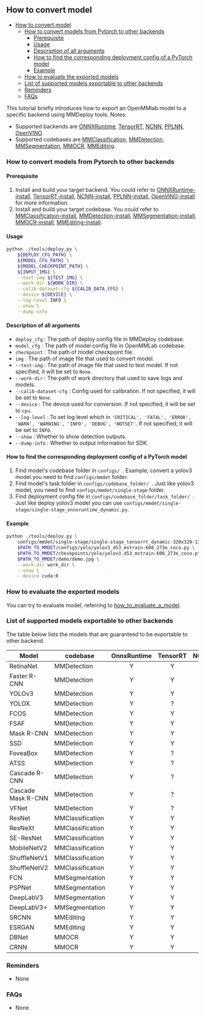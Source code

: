 ## How to convert model

<!-- TOC -->

- [How to convert model](#how-to-convert-model)
  - [How to convert models from Pytorch to other backends](#how-to-convert-models-from-pytorch-to-other-backends)
    - [Prerequisite](#prerequisite)
    - [Usage](#usage)
    - [Description of all arguments](#description-of-all-arguments)
    - [How to find the corresponding deployment config of a PyTorch model](#how-to-find-the-corresponding-deployment-config-of-a-pytorch-model)
    - [Example](#example)
  - [How to evaluate the exported models](#how-to-evaluate-the-exported-models)
  - [List of supported models exportable to other backends](#list-of-supported-models-exportable-to-other-backends)
  - [Reminders](#reminders)
  - [FAQs](#faqs)

<!-- TOC -->

This tutorial briefly introduces how to export an OpenMMlab model to a specific backend using MMDeploy tools.
Notes:
- Supported backends are [ONNXRuntime](../backends/onnxruntime.md), [TensorRT](../backends/tensorrt.md), [NCNN](../backends/ncnn.md), [PPLNN](../backends/pplnn.md), [OpenVINO](../backends/openvino.md).
- Supported codebases are [MMClassification](../codebases/mmcls.md), [MMDetection](../codebases/mmdet.md), [MMSegmentation](../codebases/mmseg.md), [MMOCR](../codebases/mmocr.md), [MMEditing](../codebases/mmedit.md).

### How to convert models from Pytorch to other backends

#### Prerequisite

1. Install and build your target backend. You could refer to [ONNXRuntime-install](../backends/onnxruntime.md), [TensorRT-install](../backends/tensorrt.md), [NCNN-install](../backends/ncnn.md), [PPLNN-install](../backends/pplnn.md), [OpenVINO-install](../backends/openvino.md) for more information.
2. Install and build your target codebase. You could refer to [MMClassification-install](https://github.com/open-mmlab/mmclassification/blob/master/docs/install.md), [MMDetection-install](https://github.com/open-mmlab/mmdetection/blob/master/docs/get_started.md), [MMSegmentation-install](https://github.com/open-mmlab/mmsegmentation/blob/master/docs/get_started.md#installation), [MMOCR-install](https://github.com/open-mmlab/mmocr/blob/main/docs/install.md), [MMEditing-install](https://github.com/open-mmlab/mmediting/blob/master/docs/install.md).

#### Usage

```bash
python ./tools/deploy.py \
    ${DEPLOY_CFG_PATH} \
    ${MODEL_CFG_PATH} \
    ${MODEL_CHECKPOINT_PATH} \
    ${INPUT_IMG} \
    --test-img ${TEST_IMG} \
    --work-dir ${WORK_DIR} \
    --calib-dataset-cfg ${CALIB_DATA_CFG} \
    --device ${DEVICE} \
    --log-level INFO \
    --show \
    --dump-info
```

#### Description of all arguments

- `deploy_cfg` : The path of deploy config file in MMDeploy codebase.
- `model_cfg` : The path of model config file in OpenMMLab codebase.
- `checkpoint` : The path of model checkpoint file.
- `img` : The path of image file that used to convert model.
- `--test-img` : The path of image file that used to test model. If not specified, it will be set to `None`.
- `--work-dir` : The path of work directory that used to save logs and models.
- `--calib-dataset-cfg` : Config used for calibration. If not specified, it will be set to `None`.
- `--device` : The device used for conversion. If not specified, it will be set to `cpu`.
- `--log-level` : To set log level which in `'CRITICAL', 'FATAL', 'ERROR', 'WARN', 'WARNING', 'INFO', 'DEBUG', 'NOTSET'`. If not specified, it will be set to `INFO`.
- `--show` : Whether to show detection outputs.
- `--dump-info` : Whether to output information for SDK.

#### How to find the corresponding deployment config of a PyTorch model

1. Find model's codebase folder in `configs/ `. Example, convert a yolov3 model you need to find `configs/mmdet` folder.
2. Find model's task folder in `configs/codebase_folder/ `. Just like yolov3 model, you need to find `configs/mmdet/single-stage` folder.
3. Find deployment config file in `configs/codebase_folder/task_folder/ `. Just like deploy yolov3 model you can use `configs/mmdet/single-stage/single-stage_onnxruntime_dynamic.py`.

#### Example

```bash
python ./tools/deploy.py \
    configs/mmdet/single-stage/single-stage_tensorrt_dynamic-320x320-1344x1344.py \
    $PATH_TO_MMDET/configs/yolo/yolov3_d53_mstrain-608_273e_coco.py \
    $PATH_TO_MMDET/checkpoints/yolo/yolov3_d53_mstrain-608_273e_coco.pth \
    $PATH_TO_MMDET/demo/demo.jpg \
    --work-dir work_dir \
    --show \
    --device cuda:0
```

### How to evaluate the exported models

You can try to evaluate model, referring to [how_to_evaluate_a_model](./how_to_evaluate_a_model.md).

### List of supported models exportable to other backends

The table below lists the models that are guaranteed to be exportable to other backend.

| Model              | codebase         | OnnxRuntime | TensorRT | NCNN | PPLNN | OpenVINO | model config file(example)                                                            |
|--------------------|------------------|:-----------:|:--------:|:----:|:---:|:--------:|:--------------------------------------------------------------------------------------|
| RetinaNet          | MMDetection      |      Y      |    Y     |  Y   |  Y  |    Y     | $MMDET_DIR/configs/retinanet/retinanet_r50_fpn_1x_coco.py                             |
| Faster R-CNN       | MMDetection      |      Y      |    Y     |  Y   |  Y  |    Y     | $MMDET_DIR/configs/faster_rcnn/faster_rcnn_r50_fpn_1x_coco.py                         |
| YOLOv3             | MMDetection      |      Y      |    Y     |  Y   |  Y  |    Y     | $MMDET_DIR/configs/yolo/yolov3_d53_mstrain-608_273e_coco.py                           |
| YOLOX              | MMDetection      |      Y      |    ?     |  ?   |  ?  |    Y     | $MMDET_DIR/configs/yolox/yolox_tiny_8x8_300e_coco.py                                  |
| FCOS               | MMDetection      |      Y      |    Y     |  Y   |  N  |    Y     | $MMDET_DIR/configs/fcos/fcos_r50_caffe_fpn_gn-head_4x4_1x_coco.                       |
| FSAF               | MMDetection      |      Y      |    Y     |  Y   |  Y  |    Y     | $MMDET_DIR/configs/fsaf/fsaf_r50_fpn_1x_coco.py                                       |
| Mask R-CNN         | MMDetection      |      Y      |    Y     |  N   |  Y  |    Y     | $MMDET_DIR/configs/mask_rcnn/mask_rcnn_r50_fpn_1x_coco.py                             |
| SSD                | MMDetection      |      Y      |    Y     |  Y   |  Y  |    Y     | $MMDET_DIR/configs/ssd/ssd300_coco.py                                                 |
| FoveaBox           | MMDetection      |      Y      |    ?     |  ?   |  ?  |    Y     | $MMDET_DIR/configs/foveabox/fovea_r50_fpn_4x4_1x_coco.py                              |
| ATSS               | MMDetection      |      Y      |    ?     |  ?   |  ?  |    Y     | $MMDET_DIR/configs/atss/atss_r50_fpn_1x_coco.py                                       |
| Cascade R-CNN      | MMDetection      |      Y      |    ?     |  ?   |  Y  |    Y     | $MMDET_DIR/configs/cascade_rcnn/cascade_rcnn_r50_fpn_1x_coco.py                       |
| Cascade Mask R-CNN | MMDetection      |      Y      |    ?     |  ?   |  Y  |    Y     | $MMDET_DIR/configs/cascade_rcnn/cascade_mask_rcnn_r50_fpn_1x_coco.py                  |
| VFNet              | MMDetection      |      Y      |    ?     |  ?   |  ?  |    Y     | $MMDET_DIR/configs/vfnet/vfnet_r50_fpn_1x_coco.py                                     |
| ResNet             | MMClassification |      Y      |    Y     |  Y   |  Y  |    N     | $MMCLS_DIR/configs/resnet/resnet18_b32x8_imagenet.py                                  |
| ResNeXt            | MMClassification |      Y      |    Y     |  Y   |  Y  |    N     | $MMCLS_DIR/configs/resnext/resnext50_32x4d_b32x8_imagenet.py                          |
| SE-ResNet          | MMClassification |      Y      |    Y     |  Y   |  Y  |    N     | $MMCLS_DIR/configs/seresnet/seresnet50_b32x8_imagenet.py                              |
| MobileNetV2        | MMClassification |      Y      |    Y     |  Y   |  Y  |    N     | $MMCLS_DIR/configs/mobilenet_v2/mobilenet_v2_b32x8_imagenet.py                        |
| ShuffleNetV1       | MMClassification |      Y      |    Y     |  Y   |  Y  |    N     | $MMCLS_DIR/configs/shufflenet_v1/shufflenet_v1_1x_b64x16_linearlr_bn_nowd_imagenet.py |
| ShuffleNetV2       | MMClassification |      Y      |    Y     |  Y   |  Y  |    N     | $MMCLS_DIR/configs/shufflenet_v2/shufflenet_v2_1x_b64x16_linearlr_bn_nowd_imagenet.py |
| FCN                | MMSegmentation   |      Y      |    Y     |  Y   |  Y  |    N     | $MMSEG_DIR/configs/fcn/fcn_r50-d8_512x1024_40k_cityscapes.py                          |
| PSPNet             | MMSegmentation   |      Y      |    Y     |  N   |  Y  |    N     | $MMSEG_DIR/configs/pspnet/pspnet_r50-d8_512x1024_40k_cityscapes.py                    |
| DeepLabV3          | MMSegmentation   |      Y      |    Y     |  Y   |  Y  |    N     | $MMSEG_DIR/configs/deeplabv3/deeplabv3_r50-d8_512x1024_40k_cityscapes.py              |
| DeepLabV3+         | MMSegmentation   |      Y      |    Y     |  Y   |  Y  |    N     | $MMSEG_DIR/configs/deeplabv3plus/deeplabv3plus_r50-d8_512x1024_40k_cityscapes.py      |
| SRCNN              | MMEditing        |      Y      |    Y     |  N   |  Y  |    N     | $MMSEG_DIR/configs/restorers/srcnn/srcnn_x4k915_g1_1000k_div2k.py                     |
| ESRGAN             | MMEditing        |      Y      |    Y     |  N   |  Y  |    N     | $MMSEG_DIR/configs/restorers/esrgan/esrgan_psnr_x4c64b23g32_g1_1000k_div2k.py         |
| DBNet              | MMOCR            |      Y      |    Y     |  Y   |  Y  |    N     | $MMOCR_DIR/configs/textdet/dbnet/dbnet_r50dcnv2_fpnc_1200e_icdar2015.py               |
| CRNN               | MMOCR            |      Y      |    Y     |  Y   |  N  |    N     | $MMOCR_DIR/configs/textrecog/tps/crnn_tps_academic_dataset.py                         |

### Reminders

- None

### FAQs

- None
